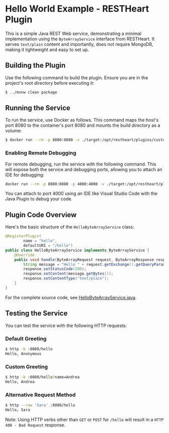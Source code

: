 # Hello World Example - RESTHeart Plugin

This is a simple Java REST Web service, demonstrating a minimal implementation using the `ByteArrayService` interface from RESTHeart. It serves `text/plain` content and importantly, does not require MongoDB, making it lightweight and easy to set up.

## Building the Plugin

Use the following command to build the plugin. Ensure you are in the project's root directory before executing it:

```bash
$ ../mvnw clean package
```

## Running the Service

To run the service, use Docker as follows. This command maps the host's port 8080 to the container's port 8080 and mounts the build directory as a volume:

```bash
$ docker run --rm -p 8080:8080 -v ./target:/opt/restheart/plugins/custom softinstigate/restheart:7.7 -s
```

### Enabling Remote Debugging

For remote debugging, run the service with the following command. This will expose both the service and debugging ports, allowing you to attach an IDE for debugging:

```bash
docker run --rm -p 8080:8080 -p 4000:4000 -v ./target:/opt/restheart/plugins/custom --entrypoint "java" softinstigate/restheart:7.7 -agentlib:jdwp=transport=dt_socket,server=y,suspend=n,address=0.0.0.0:4000 -jar restheart.jar -s
```

You can attach to port 4000 using an IDE like Visual Studio Code with the Java Plugin to debug your code.

## Plugin Code Overview

Here's the basic structure of the `HelloByteArrayService` class:

```java
@RegisterPlugin(
        name = "hello",
        defaultURI = "/hello")
public class HelloByteArrayService implements ByteArrayService {
    @Override
    public void handle(ByteArrayRequest request, ByteArrayResponse response) throws Exception {
        String message = "Hello " + request.getExchange().getQueryParameters().get("name").getFirst();
        response.setStatusCode(200);
        response.setContent(message.getBytes());
        response.setContentType("text/plain");
    }
}
```

For the complete source code, see [HelloByteArrayService.java](src/main/java/org/restheart/examples/HelloByteArrayService.java).

## Testing the Service

You can test the service with the following HTTP requests:

### Default Greeting

```bash
$ http -b :8080/hello
Hello, Anonymous
```

### Custom Greeting

```bash
$ http -b :8080/hello?name=Andrea
Hello, Andrea
```

### Alternative Request Method

```bash
$ http --raw 'Sara' :8080/hello
Hello, Sara
```

Note: Using HTTP verbs other than `GET` or `POST` for `/hello` will result in a `HTTP 400 - Bad Request` response.